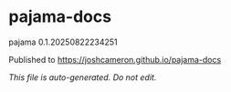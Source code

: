 # pajama-docs
pajama 0.1.20250822234251

Published to https://joshcameron.github.io/pajama-docs

*This file is auto-generated. Do not edit.*
